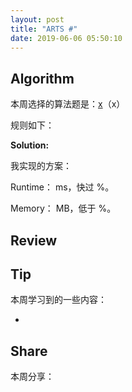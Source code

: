 ```yaml
---
layout: post
title: "ARTS #"
date: 2019-06-06 05:50:10
---
```



## Algorithm

本周选择的算法题是：[x](<xxx>)（x）

规则如下：



**Solution:**

我实现的方案：

Runtime： ms，快过 %。

Memory： MB，低于 %。


## Review



## Tip

本周学习到的一些内容：

- 

## Share

本周分享：
